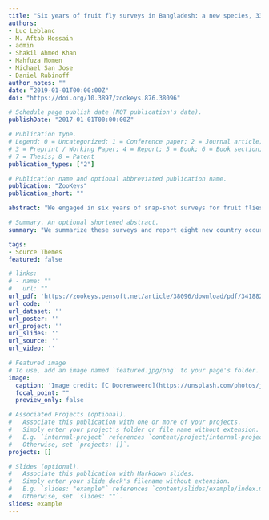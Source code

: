 ```yaml
---
title: "Six years of fruit fly surveys in Bangladesh: a new species, 33 new country records and recent discovery of the highly invasive Bactrocera carambolae (Diptera: Tephritidae)"
authors:
- Luc Leblanc
- M. Aftab Hossain
- admin
- Shakil Ahmed Khan
- Mahfuza Momen
- Michael San Jose
- Daniel Rubinoff
author_notes: ""
date: "2019-01-01T00:00:00Z"
doi: "https://doi.org/10.3897/zookeys.876.38096"

# Schedule page publish date (NOT publication's date).
publishDate: "2017-01-01T00:00:00Z"

# Publication type.
# Legend: 0 = Uncategorized; 1 = Conference paper; 2 = Journal article;
# 3 = Preprint / Working Paper; 4 = Report; 5 = Book; 6 = Book section;
# 7 = Thesis; 8 = Patent
publication_types: ["2"]

# Publication name and optional abbreviated publication name.
publication: "ZooKeys"
publication_short: ""

abstract: "We engaged in six years of snap-shot surveys for fruit flies in rural environments and ten protected forest areas of Bangladesh, using traps baited with male lures (cue-lure, methyl eugenol, zingerone). Our work has increased the recorded number of species of Tephritidae in the country from seven to 37. We summarize these surveys and report eight new country occurrence records, and a new species (Zeugodacus madhupuri Leblanc & Doorenweerd, sp. nov.) is described. The highlight among the new records is the discovery, and significant westward range extension, of Bactrocera carambolae Drew & Hancock, a major fruit pest detected in the Chattogram and Sylhet Divisions. We rectify the previously published erroneous record of Bactrocera bogorensis (Hardy), which was based on a misidentification of Zeugodacus diaphorus (Hendel). We also report the occurrence in Bangladesh of nine other Tephritidae, the rearing of three primary fruit fly parasitoids from Zeugodacus, and records of non-target attraction to fruit fly lures."

# Summary. An optional shortened abstract.
summary: "We summarize these surveys and report eight new country occurrence records, and a new species (Zeugodacus madhupuri Leblanc & Doorenweerd, sp. nov.) is described."

tags:
- Source Themes
featured: false

# links:
# - name: ""
#   url: ""
url_pdf: 'https://zookeys.pensoft.net/article/38096/download/pdf/341882'
url_code: ''
url_dataset: ''
url_poster: ''
url_project: ''
url_slides: ''
url_source: ''
url_video: ''

# Featured image
# To use, add an image named `featured.jpg/png` to your page's folder. 
image:
  caption: 'Image credit: [C Doorenweerd](https://unsplash.com/photos/jdD8gXaTZsc)'
  focal_point: ""
  preview_only: false

# Associated Projects (optional).
#   Associate this publication with one or more of your projects.
#   Simply enter your project's folder or file name without extension.
#   E.g. `internal-project` references `content/project/internal-project/index.md`.
#   Otherwise, set `projects: []`.
projects: []

# Slides (optional).
#   Associate this publication with Markdown slides.
#   Simply enter your slide deck's filename without extension.
#   E.g. `slides: "example"` references `content/slides/example/index.md`.
#   Otherwise, set `slides: ""`.
slides: example
---
```

